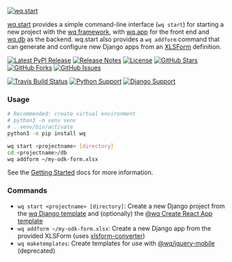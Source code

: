 [![wq.start](https://raw.github.com/wq/wq/master/images/256/wq.start.png)](https://wq.io/wq.start)

[wq.start](https://wq.io/wq.start) provides a simple command-line interface (`wq start`) for starting a new project with the [wq framework], with [wq.app] for the front end and [wq.db] as the backend.  wq.start also provides a `wq addform` command that can generate and configure new Django apps from an [XLSForm](http://xlsform.org) definition.

[![Latest PyPI Release](https://img.shields.io/pypi/v/wq.start.svg)](https://pypi.org/project/wq.start)
[![Release Notes](https://img.shields.io/github/release/wq/wq.start.svg)](https://github.com/wq/wq.start/releases)
[![License](https://img.shields.io/pypi/l/wq.start.svg)](https://wq.io/license)
[![GitHub Stars](https://img.shields.io/github/stars/wq/wq.start.svg)](https://github.com/wq/wq.start/stargazers)
[![GitHub Forks](https://img.shields.io/github/forks/wq/wq.start.svg)](https://github.com/wq/wq.start/network)
[![GitHub Issues](https://img.shields.io/github/issues/wq/wq.start.svg)](https://github.com/wq/wq.start/issues)

[![Travis Build Status](https://img.shields.io/travis/wq/wq.start/master.svg)](https://travis-ci.org/wq/wq.start)
[![Python Support](https://img.shields.io/pypi/pyversions/wq.start.svg)](https://pypi.org/project/wq.start)
[![Django Support](https://img.shields.io/pypi/djversions/wq.start.svg)](https://pypi.org/project/wq.start)

### Usage

```bash
# Recommended: create virtual environment
# python3 -m venv venv
# . venv/bin/activate
python3 -m pip install wq

wq start <projectname> [directory]
cd <projectname>/db
wq addform ~/my-odk-form.xlsx
```

See the [Getting Started] docs for more information.

### Commands

 * `wq start <projectname> [directory]`: Create a new Django project from the [wq Django template] and (optionally) the [@wq Create React App template][@wq/cra-template]
 * `wq addform ~/my-odk-form.xlsx`: Create a new Django app from the provided XLSForm (uses [xlsform-converter])
 * `wq maketemplates`: Create templates for use with [@wq/jquery-mobile][@wq/jquery-mobile] (deprecated)


[wq framework]: https://wq.io/
[wq.app]: https://wq.io/wq.app
[wq.db]: https://wq.io/wq.db
[wq Django template]: https://github.com/wq/wq-django-template
[@wq/cra-template]: https://github.com/wq/wq.start/tree/master/packages/cra-template
[@wq/jquery-mobile]: https://github.com/wq/wq.app/tree/master/packages/jquery-mobile
[xlsform-converter]: https://github.com/wq/xlsform-converter
[Getting Started]: https://wq.io/docs/setup
